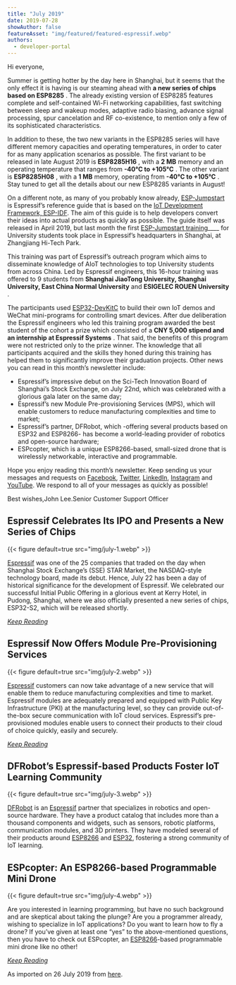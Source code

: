 ```yaml
---
title: "July 2019"
date: 2019-07-28
showAuthor: false
featureAsset: "img/featured/featured-espressif.webp"
authors:
  - developer-portal
---
```

Hi everyone,

Summer is getting hotter by the day here in Shanghai, but it seems that the only effect it is having is our steaming ahead with __a new series of chips based on ESP8285__ . The already existing version of ESP8285 features complete and self-contained Wi-Fi networking capabilities, fast switching between sleep and wakeup modes, adaptive radio biasing, advance signal processing, spur cancelation and RF co-existence, to mention only a few of its sophisticated characteristics.

In addition to these, the two new variants in the ESP8285 series will have different memory capacities and operating temperatures, in order to cater for as many application scenarios as possible. The first variant to be released in late August 2019 is __ESP8285H16__ , with a __2 MB__ memory and an operating temperature that ranges from __-40°C to +105°C__ . The other variant is __ESP8285H08__ , with a __1 MB__ memory, operating from __-40°C to +105°C__ . Stay tuned to get all the details about our new ESP8285 variants in August!

On a different note, as many of you probably know already, [ESP-Jumpstart](https://www.espressif.com/en/news/ESP_Jumpstart) is Espressif’s reference guide that is based on the [IoT Development Framework, ESP-IDF](https://github.com/espressif/esp-idf). The aim of this guide is to help developers convert their ideas into actual products as quickly as possible. The guide itself was released in April 2019, but last month the first [ESP-Jumpstart training](https://docs.espressif.com/projects/esp-jumpstart/en/latest/introduction.html)____ for University students took place in Espressif’s headquarters in Shanghai, at Zhangjiang Hi-Tech Park.

This training was part of Espressif’s outreach program which aims to disseminate knowledge of AIoT technologies to top University students from across China. Led by Espressif engineers, this 16-hour training was offered to 9 students from __Shanghai JiaoTong University, Shanghai University, East China Normal University__  and __ESIGELEC ROUEN University__ .

The participants used [ESP32-DevKitC](https://www.espressif.com/en/products/hardware/esp32-devkitc/overview) to build their own IoT demos and WeChat mini-programs for controlling smart devices. After due deliberation the Espressif engineers who led this training program awarded the best student of the cohort a prize which consisted of a __CNY 5,000 stipend and an internship at Espressif Systems__ . That said, the benefits of this program were not restricted only to the prize winner. The knowledge that all participants acquired and the skills they honed during this training has helped them to significantly improve their graduation projects. Other news you can read in this month’s newsletter include:

- Espressif’s impressive debut on the Sci-Tech Innovation Board of Shanghai’s Stock Exchange, on July 22nd, which was celebrated with a glorious gala later on the same day;
- Espressif’s new Module Pre-provisioning Services (MPS), which will enable customers to reduce manufacturing complexities and time to market;
- Espressif’s partner, DFRobot, which -offering several products based on ESP32 and ESP8266- has become a world-leading provider of robotics and open-source hardware;
- ESPcopter, which is a unique ESP8266-based, small-sized drone that is wirelessly networkable, interactive and programmable.

Hope you enjoy reading this month’s newsletter. Keep sending us your messages and requests on [Facebook](https://www.facebook.com/espressif/), [Twitter](https://twitter.com/EspressifSystem), [LinkedIn](https://www.linkedin.com/company/espressif-systems/), [Instagram](https://www.instagram.com/espressif_systems/) and [YouTube](https://www.youtube.com/channel/UCDBWNF7CJ2U5eLGT7o3rKog). We respond to all of your messages as quickly as possible!

Best wishes,John Lee.Senior Customer Support Officer

## Espressif Celebrates Its IPO and Presents a New Series of Chips

{{< figure
    default=true
    src="img/july-1.webp"
    >}}

[Espressif](https://www.espressif.com/) was one of the 25 companies that traded on the day when Shanghai Stock Exchange’s (SSE) STAR Market, the NASDAQ-style technology board, made its debut. Hence, July 22 has been a day of historical significance for the development of Espressif. We celebrated our successful Initial Public Offering in a glorious event at Kerry Hotel, in Pudong, Shanghai, where we also officially presented a new series of chips, ESP32-S2, which will be released shortly.

[*Keep Reading*](https://www.espressif.com/en/news/Espressif_IPO)

## Espressif Now Offers Module Pre-Provisioning Services

{{< figure
    default=true
    src="img/july-2.webp"
    >}}

[Espressif](https://www.espressif.com/) customers can now take advantage of a new service that will enable them to reduce manufacturing complexities and time to market. Espressif modules are adequately prepared and equipped with Public Key Infrastructure (PKI) at the manufacturing level, so they can provide out-of-the-box secure communication with IoT cloud services. Espressif’s pre-provisioned modules enable users to connect their products to their cloud of choice quickly, easily and securely.

[*Keep Reading*](https://www.espressif.com/en/news/Espressif_preprovisioning)

## DFRobot’s Espressif-based Products Foster IoT Learning Community

{{< figure
    default=true
    src="img/july-3.webp"
    >}}

[DFRobot](https://www.dfrobot.com/index.php?route=information%2Finformation&information_id=4) is an [Espressif](https://www.espressif.com/) partner that specializes in robotics and open-source hardware. They have a product catalog that includes more than a thousand components and widgets, such as sensors, robotic platforms, communication modules, and 3D printers. They have modeled several of their products around [ESP8266](https://www.espressif.com/en/products/hardware/esp8266ex/overview) and [ESP32](https://www.espressif.com/en/products/hardware/esp32/overview), fostering a strong community of IoT learning.

## ESPcopter: An ESP8266-based Programmable Mini Drone

{{< figure
    default=true
    src="img/july-4.webp"
    >}}

Are you interested in learning programming, but have no such background and are skeptical about taking the plunge? Are you a programmer already, wishing to specialize in IoT applications? Do you want to learn how to fly a drone? If you’ve given at least one “yes” to the above-mentioned questions, then you have to check out ESPcopter, an [ESP8266](https://www.espressif.com/en/products/hardware/esp8266ex/overview)-based programmable mini drone like no other!

[*Keep Reading*](https://www.espressif.com/en/news/ESPcopter_ESP8266)

As imported on 26 July 2019 from [here](https://mailchi.mp/d16d12b0e004/espressif-esp-news-july-2019?e=f9593a0e62).
